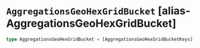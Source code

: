 # `AggregationsGeoHexGridBucket` [alias-AggregationsGeoHexGridBucket]
```typescript
type AggregationsGeoHexGridBucket = [AggregationsGeoHexGridBucketKeys](./AggregationsGeoHexGridBucketKeys.md) & { [property: string]: [AggregationsAggregate](./AggregationsAggregate.md) | [GeoHexCell](./GeoHexCell.md) | [long](./long.md);};
```
